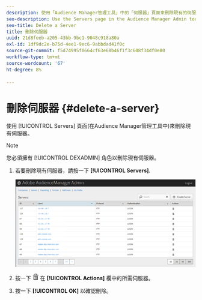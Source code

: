 ```yaml
---
description: 使用「Audience Manager管理工具」中的「伺服器」頁面來刪除現有的伺服器。
seo-description: Use the Servers page in the Audience Manager Admin tool to delete an existing server.
seo-title: Delete a Server
title: 刪除伺服器
uuid: 21d8feeb-a205-43bb-9bc1-9048c918a80a
exl-id: 1df9dc2e-b75d-4ee1-9ec6-9abbdad41f0c
source-git-commit: f5d74995f0664cf63e68b46f1f3c608f34df0e80
workflow-type: tm+mt
source-wordcount: '67'
ht-degree: 8%

---
```


# 刪除伺服器 {#delete-a-server}

使用 [!UICONTROL Servers] 頁面(在Audience Manager管理工具中)來刪除現有伺服器。

<!-- t_delete_server.xml -->

>[!NOTE]
>
>您必須擁有 [!UICONTROL DEXADMIN] 角色以刪除現有伺服器。

1. 若要刪除現有伺服器，請按一下 **[!UICONTROL Servers]**.

   ![步驟結果](assets/servers.png)

1. 按一下  ![](assets/icon_delete.png) 在 **[!UICONTROL Actions]** 欄中的所需伺服器。
1. 按一下 **[!UICONTROL OK]** 以確認刪除。
